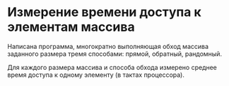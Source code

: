 # Измерение времени доступа к элементам массива

Написана программа, многократно выполняющая обход массива заданного размера тремя способами: прямой, обратный, рандомный.

Для каждого размера массива и способа обхода измерено среднее время доступа к одному элементу (в тактах процессора).
